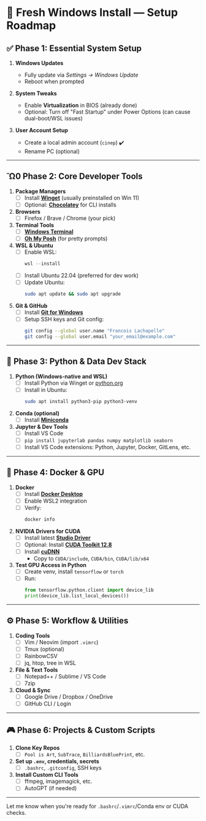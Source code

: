 # 🧠 Fresh Windows Install — Setup Roadmap

## ✅ Phase 1: Essential System Setup

1. **Windows Updates**
   - Fully update via *Settings → Windows Update*
   - Reboot when prompted

2. **System Tweaks**
   - Enable **Virtualization** in BIOS (already done)
   - Optional: Turn off "Fast Startup" under Power Options (can cause dual-boot/WSL issues)

3. **User Account Setup**
   - Create a local admin account (`cinep`) ✔️
   - Rename PC (optional)

---

## Ὢ0 Phase 2: Core Developer Tools

1. **Package Managers**
   - [ ] Install [**Winget**](https://github.com/microsoft/winget-cli) (usually preinstalled on Win 11)
   - [ ] Optional: [**Chocolatey**](https://chocolatey.org/install) for CLI installs

2. **Browsers**
   - [ ] Firefox / Brave / Chrome (your pick)

3. **Terminal Tools**
   - [ ] [**Windows Terminal**](https://apps.microsoft.com/store/detail/windows-terminal/9N0DX20HK701)
   - [ ] [**Oh My Posh**](https://ohmyposh.dev/) (for pretty prompts)

4. **WSL & Ubuntu**
   - [ ] Enable WSL:
     ```powershell
     wsl --install
     ```
   - [ ] Install Ubuntu 22.04 (preferred for dev work)
   - [ ] Update Ubuntu:
     ```bash
     sudo apt update && sudo apt upgrade
     ```

5. **Git & GitHub**
   - [ ] Install [**Git for Windows**](https://git-scm.com/)
   - [ ] Setup SSH keys and Git config:
     ```bash
     git config --global user.name "Francois Lachapelle"
     git config --global user.email "your_email@example.com"
     ```

---

## 🐍 Phase 3: Python & Data Dev Stack

1. **Python (Windows-native and WSL)**
   - [ ] Install Python via Winget or [python.org](https://www.python.org/)
   - [ ] Install in Ubuntu:
     ```bash
     sudo apt install python3-pip python3-venv
     ```

2. **Conda (optional)**
   - [ ] Install [**Miniconda**](https://docs.conda.io/en/latest/miniconda.html)

3. **Jupyter & Dev Tools**
   - [ ] Install VS Code
   - [ ] `pip install jupyterlab pandas numpy matplotlib seaborn`
   - [ ] Install VS Code extensions: Python, Jupyter, Docker, GitLens, etc.

---

## 🐳 Phase 4: Docker & GPU

1. **Docker**
   - [ ] Install [**Docker Desktop**](https://www.docker.com/products/docker-desktop/)
   - [ ] Enable WSL2 integration
   - [ ] Verify:
     ```bash
     docker info
     ```

2. **NVIDIA Drivers for CUDA**
   - [ ] Install latest [**Studio Driver**](https://www.nvidia.com/Download/index.aspx)
   - [ ] Optional: Install [**CUDA Toolkit 12.8**](https://developer.nvidia.com/cuda-downloads)
   - [ ] Install [**cuDNN**](https://developer.nvidia.com/cudnn)
     - Copy to `CUDA/include`, `CUDA/bin`, `CUDA/lib/x64`

3. **Test GPU Access in Python**
   - [ ] Create venv, install `tensorflow` or `torch`
   - [ ] Run:
     ```python
     from tensorflow.python.client import device_lib
     print(device_lib.list_local_devices())
     ```

---

## ⚙️ Phase 5: Workflow & Utilities

1. **Coding Tools**
   - [ ] Vim / Neovim (import `.vimrc`)
   - [ ] Tmux (optional)
   - [ ] RainbowCSV
   - [ ] jq, htop, tree in WSL

2. **File & Text Tools**
   - [ ] Notepad++ / Sublime / VS Code
   - [ ] 7zip

3. **Cloud & Sync**
   - [ ] Google Drive / Dropbox / OneDrive
   - [ ] GitHub CLI / Login

---

## 🎮 Phase 6: Projects & Custom Scripts

1. **Clone Key Repos**
   - [ ] `Pool is Art`, `SubTrace`, `BilliardsBluePrint`, etc.

2. **Set up `.env`, credentials, secrets**
   - [ ] `.bashrc`, `.gitconfig`, SSH keys

3. **Install Custom CLI Tools**
   - [ ] ffmpeg, imagemagick, etc.
   - [ ] AutoGPT (if needed)

---

Let me know when you're ready for `.bashrc`/`.vimrc`/Conda env or CUDA checks.

